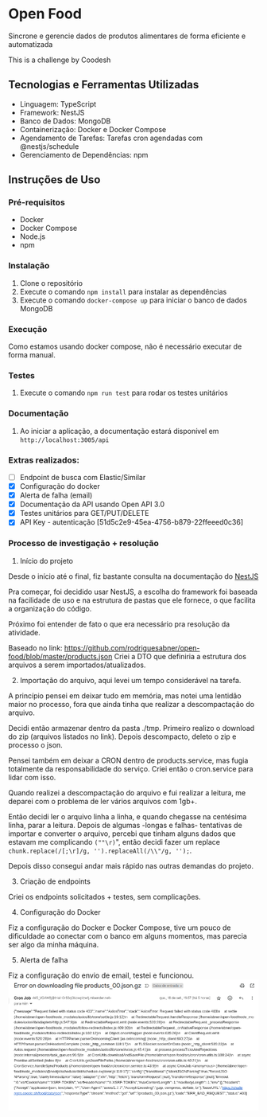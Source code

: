 # Open Food

Sincrone e gerencie dados de produtos alimentares de forma eficiente e automatizada

This is a challenge by Coodesh

## Tecnologias e Ferramentas Utilizadas

- Linguagem: TypeScript
- Framework: NestJS
- Banco de Dados: MongoDB
- Containerização: Docker e Docker Compose
- Agendamento de Tarefas: Tarefas cron agendadas com @nestjs/schedule
- Gerenciamento de Dependências: npm

## Instruções de Uso

### Pré-requisitos

- Docker
- Docker Compose
- Node.js
- npm

### Instalação

1. Clone o repositório
2. Execute o comando `npm install` para instalar as dependências
3. Execute o comando `docker-compose up` para iniciar o banco de dados MongoDB

### Execução

Como estamos usando docker compose, não é necessário executar de forma manual.

### Testes

1. Execute o comando `npm run test` para rodar os testes unitários

### Documentação

1. Ao iniciar a aplicação, a documentação estará disponível em `http://localhost:3005/api`

### Extras realizados:

- [ ] Endpoint de busca com Elastic/Similar
- [x] Configuração do docker
- [x] Alerta de falha (email)
- [x] Documentação da API usando Open API 3.0
- [x] Testes unitários para GET/PUT/DELETE
- [x] API Key - autenticação [51d5c2e9-45ea-4756-b879-22ffeeed0c36]

### Processo de investigação + resolução

1. Início do projeto <br/>

Desde o início até o final, fiz bastante consulta na documentação do [NestJS](https://docs.nestjs.com/)

Pra começar, foi decidido usar NestJS, a escolha do framework foi baseada na facilidade de uso e na estrutura de pastas
que ele fornece, o que facilita a organização do código.

Próximo foi entender de fato o que era necessário pra resolução da atividade.

Baseado no link: https://github.com/rodriguesabner/open-food/blob/master/products.json
Criei a DTO que definiria a estrutura dos arquivos a serem importados/atualizados.

2. Importação do arquivo, aqui levei um tempo considerável na tarefa. <br/>

A princípio pensei em deixar tudo em memória, mas notei uma lentidão maior no processo, fora que ainda tinha que
realizar a descompactação do arquivo.

Decidi então armazenar dentro da pasta ./tmp. Primeiro realizo o download do zip (arquivos listados no link).
Depois descompacto, deleto o zip e processo o json.

Pensei também em deixar a CRON dentro de products.service, mas fugia totalmente da
responsabilidade do serviço. Criei então o cron.service para lidar com isso.

Quando realizei a descompactação do arquivo e fui realizar a leitura, me deparei com o problema de ler vários arquivos com 1gb+.

Então decidi ler o arquivo linha a linha, e quando chegasse na centésima linha, parar a leitura.
Depois de algumas -longas e falhas- tentativas de importar e converter o arquivo, percebi que tinham alguns dados que
estavam me complicando `(""\r)`", então decidi fazer um replace `chunk.replace(/[;\r]/g, '').replaceAll(/\\"/g, '');`.

Depois disso consegui andar mais rápido nas outras demandas do projeto.

3. Criação de endpoints <br/>

Criei os endpoints solicitados + testes, sem complicações.

4. Configuração do Docker <br/>

Fiz a configuração do Docker e Docker Compose, tive um pouco de dificuldade ao conectar com o banco em alguns momentos, mas parecia ser
algo da minha máquina.

5. Alerta de falha <br/>

Fiz a configuração do envio de email, testei e funcionou.
![img.png](img.png)

